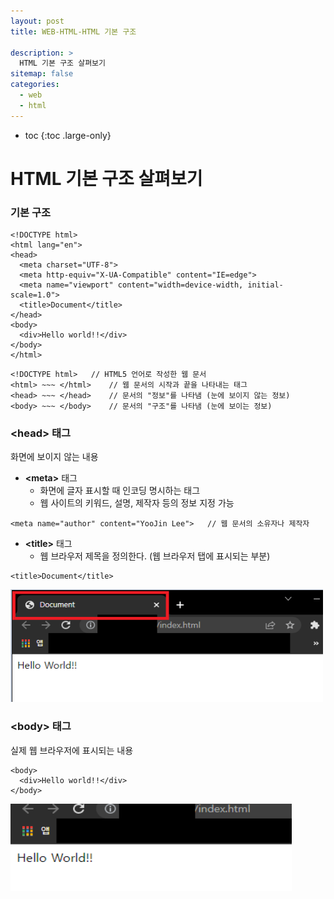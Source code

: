 ```yaml
---
layout: post
title: WEB-HTML-HTML 기본 구조

description: >
  HTML 기본 구조 살펴보기
sitemap: false
categories:
  - web
  - html
---
```


* toc
{:toc .large-only}

# HTML 기본 구조 살펴보기

### 기본 구조
~~~
<!DOCTYPE html>
<html lang="en">
<head>
  <meta charset="UTF-8">
  <meta http-equiv="X-UA-Compatible" content="IE=edge">
  <meta name="viewport" content="width=device-width, initial-scale=1.0">
  <title>Document</title>
</head>
<body>
  <div>Hello world!!</div>
</body>
</html>
~~~
~~~
<!DOCTYPE html>   // HTML5 언어로 작성한 웹 문서
<html> ~~~ </html>    // 웹 문서의 시작과 끝을 나타내는 태그
<head> ~~~ </head>    // 문서의 "정보"를 나타냄 (눈에 보이지 않는 정보)
<body> ~~~ </body>    // 문서의 "구조"를 나타냄 (눈에 보이는 정보)
~~~

### \<head> 태그
화면에 보이지 않는 내용
- __\<meta>__ 태그
  - 화면에 글자 표시할 때 인코딩 명시하는 태그
  - 웹 사이트의 키워드, 설명, 제작자 등의 정보 지정 가능

~~~
<meta name="author" content="YooJin Lee">   // 웹 문서의 소유자나 제작자
~~~


- __\<title>__ 태그
  - 웹 브라우저 제목을 정의한다. (웹 브라우저 탭에 표시되는 부분)

~~~
<title>Document</title>
~~~

<img src="/assets/img/blog/web/html/post3/title_tag.PNG" width="500px" height="180px">


### \<body> 태그
실제 웹 브라우저에 표시되는 내용
~~~
<body>
  <div>Hello world!!</div>
</body>
~~~

<img src="/assets/img/blog/web/html/post3/body_tag.PNG" width="450px" height="140px">
